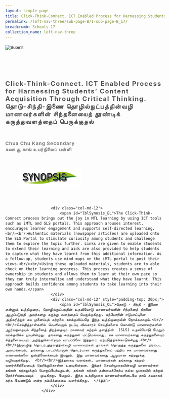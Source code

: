 ```yaml
---
layout: simple-page
title: Click-Think-Connect. ICT Enabled Process for Harnessing Students’ Content Acquisition Through Critical Thinking.
permalink: /left-nav-three/sub-page-B/1-sub-page-B_17/
breadcrumb: Schools 17 
collection_name: left-nav-three
---
```




<input type="image" name="btnBack" id="btnBack" onclick="goBack()" src="/images/btnBack.png" style="height:70px;">


<link href="/misc/bootstrap.min.css" rel="stylesheet" />
<link href="/misc/Site.css" rel="stylesheet" />
<style>
    .divSPMain {
        padding: 20px;
        padding-top: 20px;
        text-align: justify;
        border-radius: 20px;
    }
    .divSPInfo {
        padding-top: 1px;
    }
</style>

<script>
        function goBack() {
          window.history.back();
        }
        </script>
        

<div id="PanelSess">
   <div class="col-md-12" style="padding-top: 40px;">
                    <span id="lblTitle_EL" style="font-weight: bold; font-size: 20px; letter-spacing: 2px; color: #525252">Click-Think-Connect. ICT Enabled Process for Harnessing Students’ Content Acquisition Through Critical Thinking.<br/>  தொடு-சிந்தி-இணை தொழில்நுட்பத்தின்வழி மாணவர்களின் சிந்தனையைத் தூண்டிக் கருத்துவளத்தைப் பெருக்குதல்</span>
                </div>
                <div class="col-md-12" style="padding-top: 30px;">
                    <b style="font-size: 17px; color: #525252; display: none;">SCHOOL / ORGANISATION</b><br />
                    <span id="lblOrg_EL" style="font-weight: bold; font-size: 15px; letter-spacing: 1px; color: #7f7f7f">Chua Chu Kang Secondary<br>சுவா சூ காங் உயர்நிலைப் பள்ளி</span>
                </div>
    <div class="row divSPMain">
        <h2 style="text-decoration: underline; padding-left: 20px;">
            <img src="/images/sessions/HderSynopsis.png" style="height: 60px;width:199px;" /></h2>
        <div class="col-md-2">
        </div>
    </div>
    <div class="col-md-2">
    </div>
<div class="divSPInfo col-md-10">

                        <div class="col-md-12">
                            <span id="lblSynosis_EL">The Click-Think-Connect process brings out the joy in MTL learning by using ICT tools such as iMTL and SLS portals. This approach arouses interest, encourages learner engagement and supports self-directed learning.<br/><br/>Authentic materials (newspaper articles) are uploaded onto the SLS Portal to stimulate curiosity among students and challenge them to explore the topic further. Links are given to enable students to extend their learning and aids are also provided to help students to capture what they have learnt from this additional information. As a follow-up, students use mind maps on the iMTL portal to post their views.<br/><br/>Using these uploaded materials, students are to able check on their learning progress. This process creates a sense of ownership in students and allows them to learn at their own pace so they can truly internalise and understand what they have learnt. This approach builds confidence among students to take learning into their own hands.</span>
                        </div>
                        <div class="col-md-12" style="padding-top: 20px;">
                            <span id="lblSynosis_OL">தொடு - சிந்தி - இணை  என்னும் உத்திமுறை, தொழில்நுட்பத்தின் உதவியோடு மாணவர்களின் சிந்தனைத் திறனை ஆழப்படுத்தி அவர்களது கருத்து வளத்தைப் பெருக்குகிறது. கற்போரின் ஈடுபாட்டினை அதிகரித்துச் சுய முனைப்புக் கற்றலை ஊக்குவிப்பதே இந்த உத்திமுறையின் நோக்கமாகும்.<br/><br/>செய்தித்தாள்களில் வெளிவரும் நடப்பு விவகாரச் செய்திகளைக் கொண்டு மாணவர்களின் ஆர்வத்தையும் சிந்தனைத் திறத்தையும் மாணவர் கற்றல் தளத்தின்  (SLS) உதவியோடு மேலும் ஊக்குவிக்க முடிகின்றது. தங்களது கருத்துகள் மட்டுமல்லாது, சக மாணவர்களது கருத்துகளையும் சிந்தனையையும் அறிந்துகொள்ளும் வாய்ப்பினை இத்தளம் ஏற்படுத்திக்கொடுக்கிறது.<br/><br/>இருவழித் தொடர்புத்தளத்தின்வழி மாணவர்கள் தாங்கள் தொகுத்த கருத்துகளை நிரல்பட அமைக்கவும், தங்களது பாடப்பொருள் தொடர்பான கருத்துகளைப் பற்றிய சக மாணவர்களது எண்ணங்களை ஒன்றிணைக்கவும் இயலும். இது மாணவர்களது ஆழமான கற்றலுக்கு வழிவகுக்கிறது.  <br/><br/>இத்தகைய வளங்கள், மாணவர்கள் தங்களது கற்றல் வளர்ச்சிநிலையைத் தெரிந்துகொள்ள உதவுகின்றன. இந்தச் செயல்முறையின்வழி மாணவர்கள் தங்கள் கற்றலுக்குப் பொறுப்பேற்பதுடன், தங்கள் கற்றல் தன்மைக்கேற்ப நல்ல முறையில் கற்றுத் தேர்ச்சியடையவும்   முடிகிறது. மேலும், இந்த உத்திமுறை மாணவர்களிடையே தாம் சுயமாகக் கற்க வேண்டும் என்ற நம்பிக்கையை வளர்க்கிறது.  </span>
                        </div>
                    </div>

</div>
